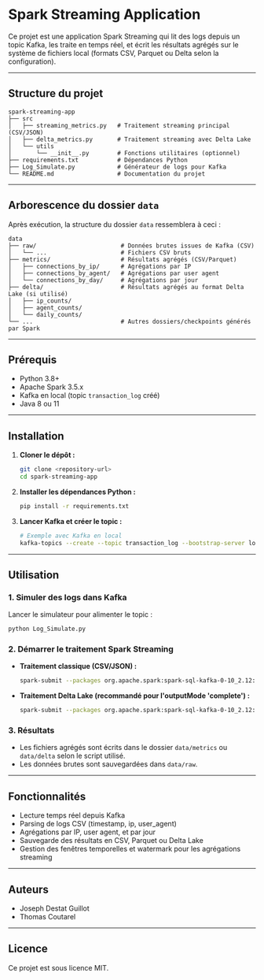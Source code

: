 # Spark Streaming Application

Ce projet est une application Spark Streaming qui lit des logs depuis un topic Kafka, les traite en temps réel, et écrit les résultats agrégés sur le système de fichiers local (formats CSV, Parquet ou Delta selon la configuration).

---

## Structure du projet

```
spark-streaming-app
├── src
│   ├── streaming_metrics.py   # Traitement streaming principal (CSV/JSON)
│   ├── delta_metrics.py       # Traitement streaming avec Delta Lake
│   └── utils
│       └── __init__.py        # Fonctions utilitaires (optionnel)
├── requirements.txt           # Dépendances Python
├── Log_Simulate.py            # Générateur de logs pour Kafka
└── README.md                  # Documentation du projet
```


---

## Arborescence du dossier `data`

Après exécution, la structure du dossier `data` ressemblera à ceci :

```
data
├── raw/                        # Données brutes issues de Kafka (CSV)
│   └── ...                     # Fichiers CSV bruts
├── metrics/                    # Résultats agrégés (CSV/Parquet)
│   ├── connections_by_ip/      # Agrégations par IP
│   ├── connections_by_agent/   # Agrégations par user agent
│   └── connections_by_day/     # Agrégations par jour
├── delta/                      # Résultats agrégés au format Delta Lake (si utilisé)
│   ├── ip_counts/
│   ├── agent_counts/
│   └── daily_counts/
└── ...                         # Autres dossiers/checkpoints générés par Spark
```
---

## Prérequis

- Python 3.8+
- Apache Spark 3.5.x
- Kafka en local (topic `transaction_log` créé)
- Java 8 ou 11

---

## Installation

1. **Cloner le dépôt :**
   ```bash
   git clone <repository-url>
   cd spark-streaming-app
   ```

2. **Installer les dépendances Python :**
   ```bash
   pip install -r requirements.txt
   ```

3. **Lancer Kafka et créer le topic :**
   ```bash
   # Exemple avec Kafka en local
   kafka-topics --create --topic transaction_log --bootstrap-server localhost:9092 --partitions 1 --replication-factor 1
   ```

---

## Utilisation

### 1. **Simuler des logs dans Kafka**
Lancer le simulateur pour alimenter le topic :
```bash
python Log_Simulate.py
```

### 2. **Démarrer le traitement Spark Streaming**
- **Traitement classique (CSV/JSON) :**
  ```bash
  spark-submit --packages org.apache.spark:spark-sql-kafka-0-10_2.12:3.5.0 src/streaming_metrics.py
  ```
- **Traitement Delta Lake (recommandé pour l'outputMode 'complete') :**
  ```bash
  spark-submit --packages org.apache.spark:spark-sql-kafka-0-10_2.12:3.5.0,io.delta:delta-core_2.12:2.4.0 src/delta_metrics.py
  ```

### 3. **Résultats**
- Les fichiers agrégés sont écrits dans le dossier `data/metrics` ou `data/delta` selon le script utilisé.
- Les données brutes sont sauvegardées dans `data/raw`.

---

## Fonctionnalités

- Lecture temps réel depuis Kafka
- Parsing de logs CSV (timestamp, ip, user_agent)
- Agrégations par IP, user agent, et par jour
- Sauvegarde des résultats en CSV, Parquet ou Delta Lake
- Gestion des fenêtres temporelles et watermark pour les agrégations streaming

---

## Auteurs

- Joseph Destat Guillot
- Thomas Coutarel

---

## Licence

Ce projet est sous licence MIT.